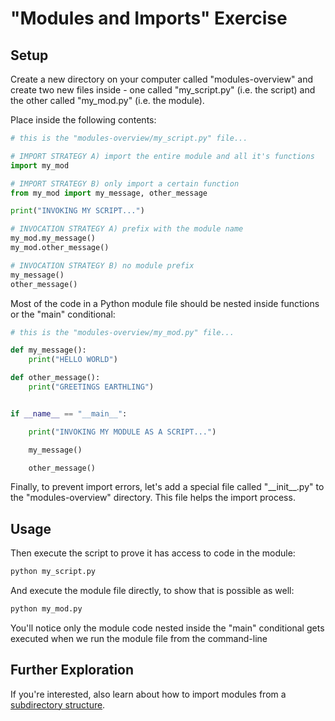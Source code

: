 


# "Modules and Imports" Exercise

## Setup

Create a new directory on your computer called "modules-overview" and create two new files inside - one called "my_script.py" (i.e. the script) and the other called "my_mod.py" (i.e. the module).

Place inside the following contents:

``` python
# this is the "modules-overview/my_script.py" file...

# IMPORT STRATEGY A) import the entire module and all it's functions
import my_mod

# IMPORT STRATEGY B) only import a certain function
from my_mod import my_message, other_message

print("INVOKING MY SCRIPT...")

# INVOCATION STRATEGY A) prefix with the module name
my_mod.my_message()
my_mod.other_message()

# INVOCATION STRATEGY B) no module prefix
my_message()
other_message()
```

Most of the code in a Python module file should be nested inside functions or the "main" conditional:

``` python
# this is the "modules-overview/my_mod.py" file...

def my_message():
    print("HELLO WORLD")

def other_message():
    print("GREETINGS EARTHLING")


if __name__ == "__main__":

    print("INVOKING MY MODULE AS A SCRIPT...")

    my_message()

    other_message()
```

Finally, to prevent import errors, let's add a special file called "\_\_init_\_.py" to the "modules-overview" directory. This file helps the import process.

## Usage

Then execute the script to prove it has access to code in the module:

```sh
python my_script.py
```

And execute the module file directly, to show that is possible as well:

```sh
python my_mod.py
```

You'll notice only the module code nested inside the "main" conditional gets executed when we run the module file from the command-line

## Further Exploration

If you're interested, also learn about how to import modules from a [subdirectory structure](subdirectory-imports.md).
